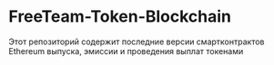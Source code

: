 # FreeTeam-Token-Blockchain
Этот репозиторий содержит последние версии смартконтрактов Ethereum выпуска, эмиссии и проведения выплат токенами
